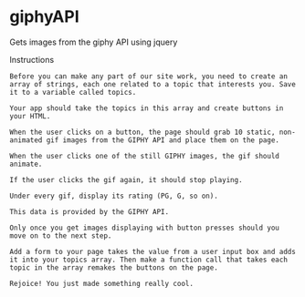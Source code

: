 # giphyAPI
Gets images from the giphy API using jquery


Instructions

	Before you can make any part of our site work, you need to create an array of strings, each one related to a topic that interests you. Save it to a variable called topics.

	Your app should take the topics in this array and create buttons in your HTML.

	When the user clicks on a button, the page should grab 10 static, non-animated gif images from the GIPHY API and place them on the page.

	When the user clicks one of the still GIPHY images, the gif should animate. 

	If the user clicks the gif again, it should stop playing.

	Under every gif, display its rating (PG, G, so on).

	This data is provided by the GIPHY API.

	Only once you get images displaying with button presses should you move on to the next step.

	Add a form to your page takes the value from a user input box and adds it into your topics array. Then make a function call that takes each topic in the array remakes the buttons on the page.

	Rejoice! You just made something really cool.
